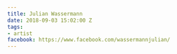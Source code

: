 ```yaml
---
title: Julian Wassermann
date: 2018-09-03 15:02:00 Z
tags:
- artist
facebook: https://www.facebook.com/wassermannjulian/
---
```


